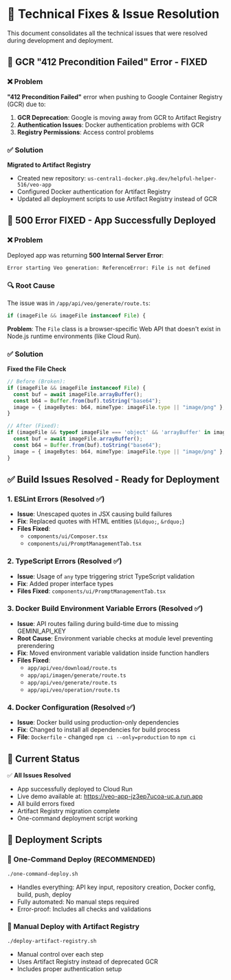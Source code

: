 # 🔧 Technical Fixes & Issue Resolution

This document consolidates all the technical issues that were resolved during development and deployment.

## 🚀 GCR "412 Precondition Failed" Error - FIXED

### ❌ Problem
**"412 Precondition Failed"** error when pushing to Google Container Registry (GCR) due to:
1. **GCR Deprecation**: Google is moving away from GCR to Artifact Registry
2. **Authentication Issues**: Docker authentication problems with GCR
3. **Registry Permissions**: Access control problems

### ✅ Solution
**Migrated to Artifact Registry**
- Created new repository: `us-central1-docker.pkg.dev/helpful-helper-516/veo-app`
- Configured Docker authentication for Artifact Registry
- Updated all deployment scripts to use Artifact Registry instead of GCR

## 🎉 500 Error FIXED - App Successfully Deployed

### ❌ Problem
Deployed app was returning **500 Internal Server Error**:
```
Error starting Veo generation: ReferenceError: File is not defined
```

### 🔍 Root Cause
The issue was in `/app/api/veo/generate/route.ts`:
```typescript
if (imageFile && imageFile instanceof File) {
```
**Problem**: The `File` class is a browser-specific Web API that doesn't exist in Node.js runtime environments (like Cloud Run).

### ✅ Solution
**Fixed the File Check**
```typescript
// Before (Broken):
if (imageFile && imageFile instanceof File) {
  const buf = await imageFile.arrayBuffer();
  const b64 = Buffer.from(buf).toString("base64");
  image = { imageBytes: b64, mimeType: imageFile.type || "image/png" };
}

// After (Fixed): 
if (imageFile && typeof imageFile === 'object' && 'arrayBuffer' in imageFile) {
  const buf = await imageFile.arrayBuffer();
  const b64 = Buffer.from(buf).toString("base64");
  image = { imageBytes: b64, mimeType: imageFile.type || "image/png" };
}
```

## ✅ Build Issues Resolved - Ready for Deployment

### 1. ESLint Errors (Resolved ✅)
- **Issue**: Unescaped quotes in JSX causing build failures
- **Fix**: Replaced quotes with HTML entities (`&ldquo;`, `&rdquo;`)
- **Files Fixed**: 
  - `components/ui/Composer.tsx`
  - `components/ui/PromptManagementTab.tsx`

### 2. TypeScript Errors (Resolved ✅)
- **Issue**: Usage of `any` type triggering strict TypeScript validation
- **Fix**: Added proper interface types
- **Files Fixed**: `components/ui/PromptManagementTab.tsx`

### 3. Docker Build Environment Variable Errors (Resolved ✅)
- **Issue**: API routes failing during build-time due to missing GEMINI_API_KEY
- **Root Cause**: Environment variable checks at module level preventing prerendering
- **Fix**: Moved environment variable validation inside function handlers
- **Files Fixed**:
  - `app/api/veo/download/route.ts`
  - `app/api/imagen/generate/route.ts`
  - `app/api/veo/generate/route.ts`
  - `app/api/veo/operation/route.ts`

### 4. Docker Configuration (Resolved ✅)
- **Issue**: Docker build using production-only dependencies
- **Fix**: Changed to install all dependencies for build process
- **File**: `Dockerfile` - changed `npm ci --only=production` to `npm ci`

## 🎯 Current Status

✅ **All Issues Resolved**
- App successfully deployed to Cloud Run
- Live demo available at: https://veo-app-jz3ep7ucoa-uc.a.run.app
- All build errors fixed
- Artifact Registry migration complete
- One-command deployment script working

## 🚀 Deployment Scripts

### 🎯 One-Command Deploy (RECOMMENDED)
```bash
./one-command-deploy.sh
```
- Handles everything: API key input, repository creation, Docker config, build, push, deploy
- Fully automated: No manual steps required
- Error-proof: Includes all checks and validations

### 🔧 Manual Deploy with Artifact Registry
```bash
./deploy-artifact-registry.sh
```
- Manual control over each step
- Uses Artifact Registry instead of deprecated GCR
- Includes proper authentication setup
